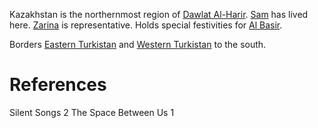 Kazakhstan is the northernmost region of [Dawlat Al-Harir](Dawlat%20Al-Harir.md). [Sam](Sam.md) has lived here. [Zarina](Zarina.md) is representative. Holds special festivities for [Al Basir](Al%20Basir.md).

Borders [Eastern Turkistan](Eastern%20Turkistan.md) and [Western Turkistan](Western%20Turkistan.md) to the south.

# References
Silent Songs 2
The Space Between Us 1